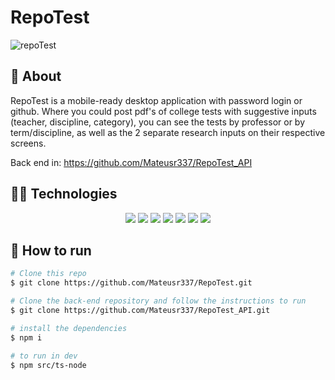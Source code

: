 # RepoTest

![repoTest](https://user-images.githubusercontent.com/92904799/166160323-dcb75d57-b1e1-44c2-950d-c3a6e70f8f00.gif)

##  :link: About

RepoTest is a mobile-ready desktop application with password login or github.
Where you could post pdf's of college tests with suggestive inputs (teacher, discipline, category), you can see the tests by professor or by term/discipline, as well as the 2 separate research inputs on their respective screens.

Back end in: https://github.com/Mateusr337/RepoTest_API

## :woman_technologist: Technologies

<p align="center">
  <img src="https://img.shields.io/badge/HTML5-E34F26?style=for-the-badge&logo=html5&logoColor=white" />
  <img src="https://img.shields.io/badge/CSS3-1572B6?style=for-the-badge&logo=css3&logoColor=white" />
  <img src="https://img.shields.io/badge/JavaScript-F7DF1E?style=for-the-badge&logo=javascript&logoColor=black" />
  <img src="https://img.shields.io/badge/React-20232A?style=for-the-badge&logo=react&logoColor=61DAFB"/>
  <img src="https://img.shields.io/badge/styled--components-DB7093?style=for-the-badge&logo=styled-components&logoColor=white" />
  <img src="https://img.shields.io/badge/prettier-F7B93E?style=for-the-badge&logo=prettier&logoColor=000000"/>
  <img src="https://img.shields.io/badge/github-000000?style=for-the-badge&logo=github&logoColor=ffffff"/>
</p>

## :tada: How to run

```bash
# Clone this repo
$ git clone https://github.com/Mateusr337/RepoTest.git

# Clone the back-end repository and follow the instructions to run
$ git clone https://github.com/Mateusr337/RepoTest_API.git

# install the dependencies
$ npm i

# to run in dev
$ npm src/ts-node



